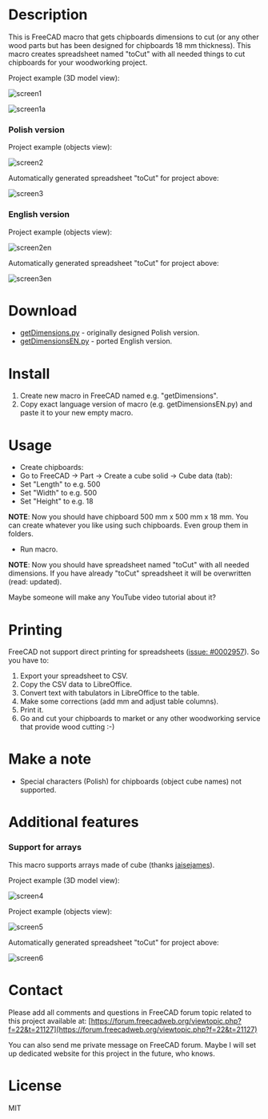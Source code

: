 # Description

This is FreeCAD macro that gets chipboards dimensions to cut (or any other wood parts but has been designed for chipboards 18 mm thickness). This macro creates spreadsheet named "toCut" with all needed things to cut chipboards for your woodworking project.

Project example (3D model view): 

![screen1](https://raw.githubusercontent.com/dprojects/getDimensions/master/screenshot1.png)

![screen1a](https://raw.githubusercontent.com/dprojects/getDimensions/master/screenshot1a.png)

### Polish version

Project example (objects view):

![screen2](https://raw.githubusercontent.com/dprojects/getDimensions/master/screenshot2.png)

Automatically generated spreadsheet "toCut" for project above:

![screen3](https://raw.githubusercontent.com/dprojects/getDimensions/master/screenshot3.png)

### English version

Project example (objects view):

![screen2en](https://raw.githubusercontent.com/dprojects/getDimensions/master/screenshot2EN.png)

Automatically generated spreadsheet "toCut" for project above:

![screen3en](https://raw.githubusercontent.com/dprojects/getDimensions/master/screenshot3EN.png)

# Download

* [getDimensions.py](https://raw.githubusercontent.com/dprojects/getDimensions/master/getDimensions.py) - originally designed Polish version.
* [getDimensionsEN.py](https://raw.githubusercontent.com/dprojects/getDimensions/master/getDimensionsEN.py) - ported English version.

# Install

1. Create new macro in FreeCAD named e.g. "getDimensions".
2. Copy exact language version of macro (e.g. getDimensionsEN.py) and paste it to your new empty macro.

# Usage

* Create chipboards:
 * Go to FreeCAD -> Part -> Create a cube solid -> Cube data (tab):
 * Set "Length" to e.g. 500
 * Set "Width" to e.g. 500
 * Set "Height" to e.g. 18
 
**NOTE**: Now you should have chipboard 500 mm x 500 mm x 18 mm. You can create whatever you like using such chipboards. Even group them in folders.

* Run macro.

**NOTE**: Now you should have spreadsheet named "toCut" with all needed dimensions. If you have already "toCut" spreadsheet it will be overwritten (read: updated).

Maybe someone will make any YouTube video tutorial about it?

# Printing

FreeCAD not support direct printing for spreadsheets ([issue: #0002957](http://freecadweb.org/tracker/view.php?id=2957)). So you have to:

1. Export your spreadsheet to CSV.
2. Copy the CSV data to LibreOffice.
3. Convert text with tabulators in LibreOffice to the table.
4. Make some corrections (add mm and adjust table columns).
5. Print it.
6. Go and cut your chipboards to market or any other woodworking service that provide wood cutting :-)

# Make a note

* Special characters (Polish) for chipboards (object cube names) not supported.

# Additional features

### Support for arrays

This macro supports arrays made of cube (thanks [jaisejames](https://forum.freecadweb.org/memberlist.php?mode=viewprofile&u=10269)). 

Project example (3D model view): 

![screen4](https://raw.githubusercontent.com/dprojects/getDimensions/master/screenshot4.png)

Project example (objects view):

![screen5](https://raw.githubusercontent.com/dprojects/getDimensions/master/screenshot5.png)

Automatically generated spreadsheet "toCut" for project above:

![screen6](https://raw.githubusercontent.com/dprojects/getDimensions/master/screenshot6.png)


# Contact

Please add all comments and questions in FreeCAD forum topic related to this project available at: 
[https://forum.freecadweb.org/viewtopic.php?f=22&t=21127](https://forum.freecadweb.org/viewtopic.php?f=22&t=21127)

You can also send me private message on FreeCAD forum. Maybe I will set up dedicated website for this project in the future, who knows.

# License

MIT
